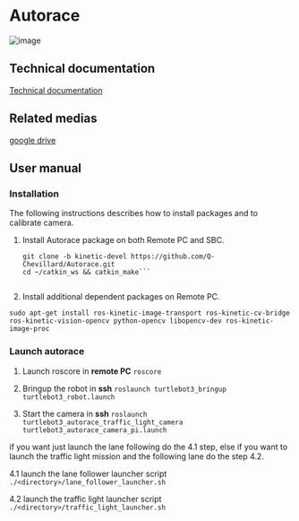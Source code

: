 # Autorace
![image](https://user-images.githubusercontent.com/62595618/145738760-61a1fe0c-c297-4c03-8b36-6aabd3469caa.png)

## Technical documentation
[Technical documentation](https://github.com/Q-Chevillard/Autorace/blob/511b83aabb3bfb0c0444316ae1cb6c88e4e65f3f/Technical%20Documentation.pdf)

## Related medias
[google drive](https://drive.google.com/drive/folders/1oEMVAOJoUQk3slDalRYiPA_bhgDXfmDj?usp=sharing)

## User manual
### Installation
The following instructions describes how to install packages and to calibrate camera.

1. Install Autorace package on both Remote PC and SBC.
   ```cd ~/catkin_ws/src/
   git clone -b kinetic-devel https://github.com/Q-Chevillard/Autorace.git
   cd ~/catkin_ws && catkin_make```


2. Install additional dependent packages on Remote PC.

```sudo apt-get install ros-kinetic-image-transport ros-kinetic-cv-bridge ros-kinetic-vision-opencv python-opencv libopencv-dev ros-kinetic-image-proc```

### Launch autorace
1. Launch roscore in **remote PC**
   ```roscore```

2. Bringup the robot in **ssh**
   ```roslaunch turtlebot3_bringup turtlebot3_robot.launch```
   
3. Start the camera in **ssh**
   ```roslaunch turtlebot3_autorace_traffic_light_camera turtlebot3_autorace_camera_pi.launch```
   
if you want just launch the lane following do the 4.1 step, else if you want to launch the traffic light mission and the following lane do the step 4.2.

4.1 launch the lane follower launcher script
   ```./<directory>/lane_follower_launcher.sh```

4.2 launch the traffic light launcher script
   ```./<directory>/traffic_light_launcher.sh```
